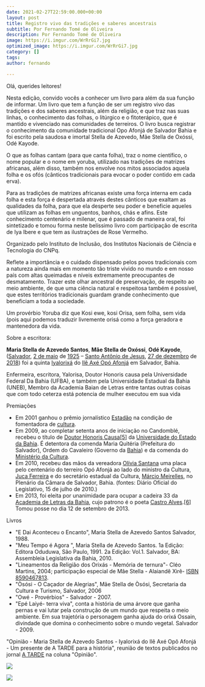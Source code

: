 ```yaml
---
date: 2021-02-27T22:59:00.000+00:00
layout: post
title: Registro vivo das tradições e saberes ancestrais
subtitle: Por Fernando Tomé de Oliveira
description: Por Fernando Tomé de Oliveira
image: https://i.imgur.com/WrRrGi7.jpg
optimized_image: https://i.imgur.com/WrRrGi7.jpg
category: []
tags: 
author: fernando

---
```

Olá, querides leitores!

Nesta edição, convido vocês a conhecer um livro para além da sua função de informar. Um livro que tem a função de ser um registro vivo das tradições e dos saberes ancestrais, além da religião, e que traz nas suas linhas, o conhecimento das folhas, o litúrgico e o fitoterápico, que é mantido e vivenciado nas comunidades de terreiros. O livro busca registrar o conhecimento da comunidade tradicional Opo Afonjá de Salvador Bahia e foi escrito pela saudosa e imortal Stella de Azevedo, Mãe Stella de Oxóssi, Odé Kayode.

O que as folhas cantam (para que canta folha), traz o nome científico, o nome popular e o nome em yoruba, utilizado nas tradições de matrizes africanas, além disso, também nos envolve nos mitos associados aquela folha e os ofós (cânticos tradicionais para evocar o poder contido em cada erva).

Para as tradições de matrizes africanas existe uma força interna em cada folha e esta força é despertada através destes cânticos que exaltam as qualidades da folha, para que ela desperte seu poder e beneficie aqueles que utilizam as folhas em unguentos, banhos, chás e afins. Este conhecimento centenário e milenar, que é passado de maneira oral, foi sintetizado e tomou forma neste belíssimo livro com participação de escrita de Iya Ibere e que tem as ilustrações de Rose Vermelho.

Organizado pelo Instituto de Inclusão, dos Institutos Nacionais de Ciência e Tecnologia do CNPq.

Reflete a importância e o cuidado dispensado pelos povos tradicionais com a natureza ainda mais em momento tão triste vivido no mundo e em nosso país com altas queimadas e níveis extremamente preocupantes de desmatamento. Trazer este olhar ancestral de preservação, de respeito ao meio ambiente, de que uma ciência natural e respeitosa também é possível, que estes territórios tradicionais guardam grande conhecimento que beneficiam a toda a sociedade.

Um provérbio Yoruba diz que Kosi ewe, kosi Orisa, sem folha, sem vida (pois aqui podemos traduzir livremente orisá como a força geradora e mantenedora da vida.

Sobre a escritora:

**Maria Stella de Azevedo Santos**, **Mãe Stella de Oxóssi**, **Odé Kayode**, ([Salvador](https://pt.wikipedia.org/wiki/Salvador_(Bahia)), [2 de maio](https://pt.wikipedia.org/wiki/2_de_maio) de [1925](https://pt.wikipedia.org/wiki/1925) – [Santo Antônio de Jesus](https://pt.wikipedia.org/wiki/Santo_Ant%C3%B4nio_de_Jesus), [27 de dezembro](https://pt.wikipedia.org/wiki/27_de_dezembro) de [2018](https://pt.wikipedia.org/wiki/2018)) foi a quinta [Iyalorixá](https://pt.wikipedia.org/wiki/Iyalorix%C3%A1) do [Ilê Axé Opó Afonjá](https://pt.wikipedia.org/wiki/Il%C3%AA_Ax%C3%A9_Op%C3%B3_Afonj%C3%A1) em Salvador, Bahia.

Enfermeira, escritora, Yalorisa, Doutor Honoris causa pela Universidade Federal Da Bahia (UFBA), e também pela Universidade Estadual da Bahia (UNEB), Membro da Academia Baian de Letras entre tantas outras coisas que com todo ceterza está potencia de mulher executou em sua vida

Premiações

* Em 2001 ganhou o prêmio jornalístico [Estadão](https://pt.wikipedia.org/wiki/Estad%C3%A3o) na condição de fomentadora de [cultura](https://pt.wikipedia.org/wiki/Cultura).
* Em 2009, ao completar setenta anos de iniciação no Candomblé, recebeu o título de [Doutor Honoris Causa](https://pt.wikipedia.org/wiki/Doutor_Honoris_Causa)[\[5\]](https://pt.wikipedia.org/wiki/M%C3%A3e_Stella_de_Ox%C3%B3ssi#cite_note-8) da [Universidade do Estado da Bahia](https://pt.wikipedia.org/wiki/Universidade_do_Estado_da_Bahia). É detentora da comenda Maria Quitéria (Prefeitura do Salvador), Ordem do Cavaleiro (Governo da [Bahia](https://pt.wikipedia.org/wiki/Bahia)) e da comenda do [Ministério da Cultura](https://pt.wikipedia.org/wiki/Minist%C3%A9rio_da_Cultura_(Brasil)).
* Em 2010, recebeu das mãos da vereadora [Olívia Santana](https://pt.wikipedia.org/wiki/Ol%C3%ADvia_Santana) uma placa pelo centenário do terreiro Opó Afonjá ao lado do ministro da Cultura, [Juca Ferreira](https://pt.wikipedia.org/wiki/Juca_Ferreira) e do secretário estadual da Cultura, [Márcio Meirelles](https://pt.wikipedia.org/wiki/M%C3%A1rcio_Meirelles), no Plenário da Câmara de Salvador, Bahia. (fontes: Diário Oficial do Legislativo, 15 de julho de 2010.)
* Em 2013, foi eleita por unanimidade para ocupar a cadeira 33 da [Academia de Letras da Bahia](https://pt.wikipedia.org/wiki/Academia_de_Letras_da_Bahia), cujo patrono é o poeta [Castro Alves](https://pt.wikipedia.org/wiki/Castro_Alves).[\[6\]](https://pt.wikipedia.org/wiki/M%C3%A3e_Stella_de_Ox%C3%B3ssi#cite_note-9) Tomou posse no dia 12 de setembro de 2013.

Livros

* "E Dai Aconteceu o Encanto", Maria Stella de Azevedo Santos Salvador, 1988.
* "Meu Tempo é Agora ", Maria Stella de Azevedo Santos. 1a Edição: Editora Oduduwa, São Paulo, 1991. 2a Edição: Vol.1. Salvador, BA: Assembleia Legislativa da Bahia, 2010.
* "Lineamentos da Religião dos Orixás - Memória de ternura"- Cléo Martins, 2004; participação especial de Mâe Stella - Alaiandê Xirê- [ISBN 8590467813](https://pt.wikipedia.org/wiki/Especial:Fontes_de_livros/8590467813).
* "Òsósi - O Caçador de Alegrias", Mãe Stella de Òsósi, Secretaria da Cultura e Turismo, Salvador, 2006
* "Owé - Provérbios" - Salvador - 2007.
* "Epé Laiyé- terra viva", conta a história de uma árvore que ganha pernas e vai lutar pela construção de um mundo que respeita o meio ambiente. Em sua trajetória o personagem ganha ajuda do orixá Ossain, divindade que domina o conhecimento sobre o mundo vegetal. Salvador - 2009.

"Opinião - Maria Stella de Azevedo Santos - Iyalorixá do Ilê Axé Opô Afonjá - Um presente de A TARDE para a história", reunião de textos publicados no jornal [A TARDE](https://pt.wikipedia.org/wiki/A_Tarde) na coluna "Opinião".

![](https://i.imgur.com/gdqpxJu.jpg)

![](https://i.imgur.com/WrRrGi7.jpg)